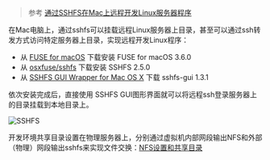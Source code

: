 > 参考 [通过SSHFS在Mac上远程开发Linux服务器程序](../develop/mac/sshfs)

在Mac电脑上，通过sshfs可以挂载远程Linux服务器上目录，甚至可以通过ssh转发方式访问特定服务器上目录，实现远程开发Linux程序：

* 从 [FUSE for macOS](https://osxfuse.github.io/) 下载安装 FUSE for macOS 3.6.0
* 从 [osxfuse/sshfs](https://github.com/osxfuse/sshfs/releases/) 下载安装 SSHFS 2.5.0
* 从 [SSHFS GUI Wrapper for Mac OS X](https://github.com/dstuecken/sshfs-gui) 下载 sshfs-gui 1.3.1

依次安装完成后，直接使用 SSHFS GUI图形界面就可以将远程ssh登录服务器上的目录挂载到本地目录上。

![SSHFS](../../img/develop/mac/sshfs.png)

开发环境共享目录设置在物理服务器上，分别通过虚拟机内部网段输出NFS和外部（物理）网段输出sshfs来实现文件交换：[NFS设置和共享目录](nfs_and_share.md)